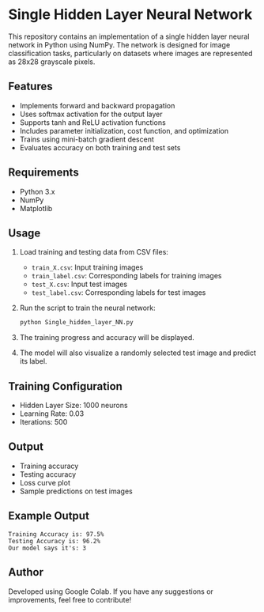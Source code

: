 # Single Hidden Layer Neural Network

This repository contains an implementation of a single hidden layer neural network in Python using NumPy. The network is designed for image classification tasks, particularly on datasets where images are represented as 28x28 grayscale pixels.

## Features
- Implements forward and backward propagation
- Uses softmax activation for the output layer
- Supports tanh and ReLU activation functions
- Includes parameter initialization, cost function, and optimization
- Trains using mini-batch gradient descent
- Evaluates accuracy on both training and test sets

## Requirements
- Python 3.x
- NumPy
- Matplotlib

## Usage
1. Load training and testing data from CSV files:
   - `train_X.csv`: Input training images
   - `train_label.csv`: Corresponding labels for training images
   - `test_X.csv`: Input test images
   - `test_label.csv`: Corresponding labels for test images

2. Run the script to train the neural network:
   ```bash
   python Single_hidden_layer_NN.py
   ```
3. The training progress and accuracy will be displayed.
4. The model will also visualize a randomly selected test image and predict its label.

## Training Configuration
- Hidden Layer Size: 1000 neurons
- Learning Rate: 0.03
- Iterations: 500

## Output
- Training accuracy
- Testing accuracy
- Loss curve plot
- Sample predictions on test images

## Example Output
```
Training Accuracy is: 97.5%
Testing Accuracy is: 96.2%
Our model says it's: 3
```

## Author
Developed using Google Colab. If you have any suggestions or improvements, feel free to contribute!


